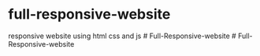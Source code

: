 # full-responsive-website
responsive website using html css and js 
#   F u l l - R e s p o n s i v e - w e b s i t e  
 #   F u l l - R e s p o n s i v e - w e b s i t e  
 
